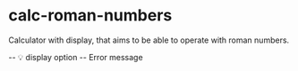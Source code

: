 # calc-roman-numbers

Calculator with display, that aims to be able to operate with roman numbers.

  -- 💡 display option
  --  Error message
